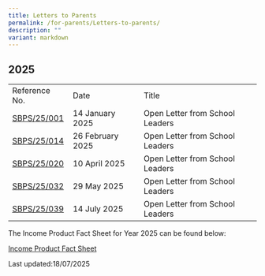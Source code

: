 ```yaml
---
title: Letters to Parents
permalink: /for-parents/Letters-to-parents/
description: ""
variant: markdown
---
```

## 2025

| | | |
|---|---|---|
| Reference No. | Date | Title |
| [SBPS/25/001](/files/Open_Letter_from_SLs_01_2025.pdf)| 14 January 2025 | Open Letter from School Leaders |
[SBPS/25/014](/files/Open_Letter_from_SLs_02_2025.pdf)| 26 February 2025 | Open Letter from School Leaders |
[SBPS/25/020](/files/Open_Letter_from_SLs_03_2025.pdf)| 10 April 2025 | Open Letter from School Leaders |
[SBPS/25/032](/files/Open_Letter_from_SLs_04_2025.pdf)| 29 May 2025 | Open Letter from School Leaders |
[SBPS/25/039](/files/Open_Letter_from_SLs_05_2025_.pdf)|14 July 2025 | Open Letter from School Leaders |

The Income Product Fact Sheet for Year 2025 can be found below:

[Income Product Fact Sheet](/files/Income_Product_Fact_Sheet__Year_2025_.pdf)


Last updated:18/07/2025